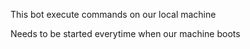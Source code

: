 This bot execute commands on our local machine

Needs to be started everytime when our machine boots
